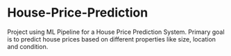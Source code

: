 # House-Price-Prediction
Project using ML Pipeline for a House Price Prediction System.
Primary goal is to predict house prices based on different properties like size, location and condition.
